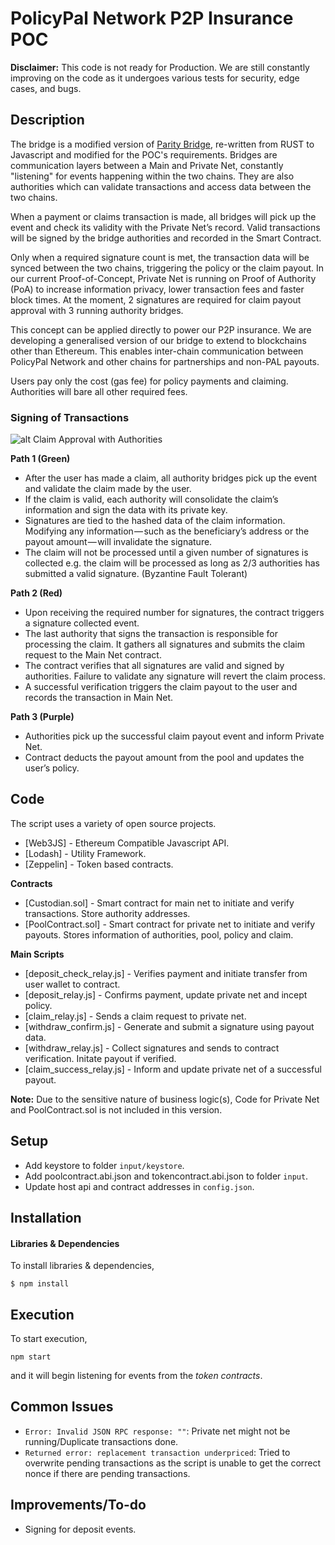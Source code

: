 # PolicyPal Network P2P Insurance POC

**Disclaimer:** This code is not ready for Production. We are still constantly improving on the code as it undergoes various tests for security, edge cases, and bugs.

## Description
The bridge is a modified version of [Parity Bridge](https://github.com/paritytech/parity-bridge), re-written from RUST to Javascript and modified for the POC's requirements. 
Bridges are communication layers between a Main and Private Net, constantly "listening" for events happening within the two chains. They are also authorities which can validate transactions and access data between the two chains.

When a payment or claims transaction is made, all bridges will pick up the event and check its validity with the Private Net’s record. Valid transactions will be signed by the bridge authorities and recorded in the Smart Contract.

Only when a required signature count is met, the transaction data will be synced between the two chains, triggering the policy or the claim payout. In our current Proof-of-Concept, Private Net is running on Proof of Authority (PoA) to increase information privacy, lower transaction fees and faster block times. At the moment, 2 signatures are required for claim payout approval with 3 running authority bridges.

This concept can be applied directly to power our P2P insurance. We are developing a generalised version of our bridge to extend to blockchains other than Ethereum. This enables inter-chain communication between PolicyPal Network and other chains for partnerships and non-PAL payouts.

Users pay only the cost (gas fee) for policy payments and claiming. Authorities will bare all other required fees.

### Signing of Transactions
![alt Claim Approval with Authorities](https://cdn-images-1.medium.com/max/1400/1*Q0Xe1gO7A1xOSLDh_VRMiw.png)

**Path 1 (Green)**
* After the user has made a claim, all authority bridges pick up the event and validate the claim made by the user.
* If the claim is valid, each authority will consolidate the claim’s information and sign the data with its private key.
* Signatures are tied to the hashed data of the claim information. Modifying any information — such as the beneficiary’s address or the payout amount — will invalidate the signature.
* The claim will not be processed until a given number of signatures is collected e.g. the claim will be processed as long as 2/3 authorities has submitted a valid signature. (Byzantine Fault Tolerant)

**Path 2 (Red)**
* Upon receiving the required number for signatures, the contract triggers a signature collected event.
* The last authority that signs the transaction is responsible for processing the claim. It gathers all signatures and submits the claim request to the Main Net contract.
* The contract verifies that all signatures are valid and signed by authorities. Failure to validate any signature will revert the claim process.
* A successful verification triggers the claim payout to the user and records the transaction in Main Net.

**Path 3 (Purple)**
* Authorities pick up the successful claim payout event and inform Private Net.
* Contract deducts the payout amount from the pool and updates the user’s policy.


## Code
The script uses a variety of open source projects.
* [Web3JS] - Ethereum Compatible Javascript API.
* [Lodash] - Utility Framework.
* [Zeppelin] - Token based contracts.

**Contracts**
* [Custodian.sol] - Smart contract for main net to initiate and verify transactions. Store authority addresses.
* [PoolContract.sol] - Smart contract for private net to initiate and verify payouts. Stores information of authorities, pool, policy and claim. 

**Main Scripts**
* [deposit_check_relay.js] - Verifies payment and initiate transfer from user wallet to contract. 
* [deposit_relay.js] - Confirms payment, update private net and incept policy.
* [claim_relay.js] - Sends a claim request to private net.
* [withdraw_confirm.js] - Generate and submit a signature using payout data.
* [withdraw_relay.js] - Collect signatures and sends to contract verification. Initate payout if verified.
* [claim_success_relay.js] - Inform and update private net of a successful payout.

**Note:** Due to the sensitive nature of business logic(s), Code for Private Net and PoolContract.sol is not included in this version.

## Setup
* Add keystore to folder `input/keystore`.
* Add poolcontract.abi.json and tokencontract.abi.json to folder `input`.
* Update host api and contract addresses in `config.json`.

## Installation
#### Libraries & Dependencies
To install libraries & dependencies,
```
$ npm install
```

## Execution
To start execution, 
```
npm start
```
and it will begin listening for events from the *token contracts*.

## Common Issues
* `Error: Invalid JSON RPC response: ""`: Private net might not be running/Duplicate transactions done.
* `Returned error: replacement transaction underpriced`: Tried to overwrite pending transactions as the script is unable to get the correct nonce if there are pending transactions.

## Improvements/To-do
* Signing for deposit events.